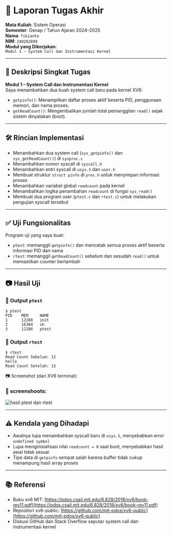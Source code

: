 
# 📝 Laporan Tugas Akhir

**Mata Kuliah**: Sistem Operasi  
**Semester**: Genap / Tahun Ajaran 2024–2025  
**Nama**: `fikianto`  
**NIM**: `240202899`  
**Modul yang Dikerjakan**:  
`Modul 1 – System Call dan Instrumentasi Kernel`

---

## 📌 Deskripsi Singkat Tugas

**Modul 1 – System Call dan Instrumentasi Kernel**  
Saya menambahkan dua buah system call baru pada kernel XV6:

- `getpinfo()`: Menampilkan daftar proses aktif beserta PID, penggunaan memori, dan nama proses.
- `getReadCount()`: Mengembalikan jumlah total pemanggilan `read()` sejak sistem dinyalakan (boot).

---

## 🛠️ Rincian Implementasi

- Menambahkan dua system call (`sys_getpinfo()` dan `sys_getReadCount()`) di `sysproc.c`
- Menambahkan nomor syscall di `syscall.h`
- Menambahkan entri syscall di `usys.S` dan `user.h`
- Membuat struktur `struct pinfo` di `proc.h` untuk menyimpan informasi proses
- Menambahkan variabel global `readcount` pada kernel
- Menambahkan logika penambahan `readcount` di fungsi `sys_read()`
- Membuat dua program user (`ptest.c` dan `rtest.c`) untuk melakukan pengujian syscall tersebut

---

## ✅ Uji Fungsionalitas

Program uji yang saya buat:

- `ptest`: memanggil `getpinfo()` dan mencetak semua proses aktif beserta informasi PID dan nama
- `rtest`: memanggil `getReadCount()` sebelum dan sesudah `read()` untuk memastikan counter bertambah

---

## 📷 Hasil Uji

### 📍 Output `ptest`

```
$ ptest
PID    MEM     NAME
1      12288   init
2      16384   sh
3      12288   ptest
```

### 📍 Output `rtest`

```
$ rtest
Read Count Sebelum: 12
hello
Read Count Setelah: 13
```

📷 Screenshot (dari XV6 terminal):  
### 📸 screenshoots:
![hasil ptest dan rtest](.//ptest_rtest_hello-output.png)

---

## ⚠️ Kendala yang Dihadapi

- Awalnya lupa menambahkan syscall baru di `usys.S`, menyebabkan error `undefined symbol`
- Lupa menginisialisasi nilai `readcount = 0` saat boot, menyebabkan hasil awal tidak sesuai
- Tipe data di `getpinfo` sempat salah karena buffer tidak cukup menampung hasil array proses

---

## 📚 Referensi

- Buku xv6 MIT: [https://pdos.csail.mit.edu/6.828/2018/xv6/book-rev11.pdf](https://pdos.csail.mit.edu/6.828/2018/xv6/book-rev11.pdf)
- Repositori xv6-public: [https://github.com/mit-pdos/xv6-public](https://github.com/mit-pdos/xv6-public)
- Diskusi GitHub dan Stack Overflow seputar system call dan instrumentasi kernel
